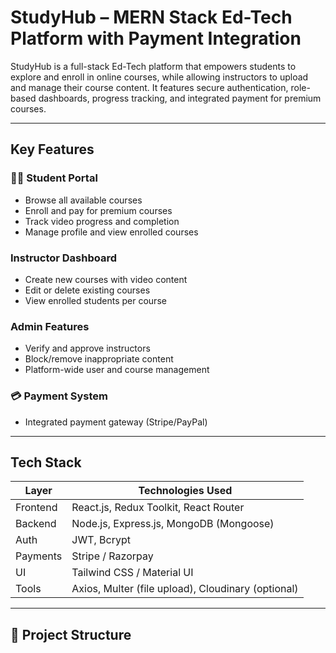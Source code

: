 #  StudyHub – MERN Stack Ed-Tech Platform with Payment Integration

StudyHub is a full-stack Ed-Tech platform that empowers students to explore and enroll in online courses, while allowing instructors to upload and manage their course content. It features secure authentication, role-based dashboards, progress tracking, and integrated payment for premium courses.

---


##  Key Features

### 👨‍🎓 Student Portal
-  Browse all available courses
-  Enroll and pay for premium courses
-  Track video progress and completion
-  Manage profile and view enrolled courses

###  Instructor Dashboard
-  Create new courses with video content
-  Edit or delete existing courses
-  View enrolled students per course

###  Admin Features
-  Verify and approve instructors
-  Block/remove inappropriate content
-  Platform-wide user and course management

### 💳 Payment System
-  Integrated payment gateway (Stripe/PayPal)

---

## Tech Stack

| Layer      | Technologies Used                       |
|------------|-----------------------------------------|
| Frontend   | React.js, Redux Toolkit, React Router   |
| Backend    | Node.js, Express.js, MongoDB (Mongoose) |
| Auth       | JWT, Bcrypt                             |
| Payments   | Stripe / Razorpay                       |
| UI         | Tailwind CSS / Material UI              |
| Tools      | Axios, Multer (file upload), Cloudinary (optional) |

---

## 📁 Project Structure

